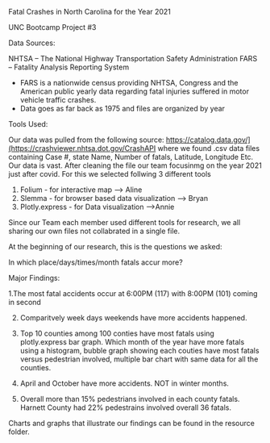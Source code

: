 Fatal Crashes in North Carolina for the Year 2021

UNC Bootcamp Project #3 


Data Sources: 

NHTSA – The National Highway Transportation Safety Administration
FARS – Fatality Analysis Reporting System
* FARS is a nationwide census providing NHTSA, Congress and the American public yearly data regarding fatal injuries suffered in motor vehicle traffic crashes.
* Data goes as far back as 1975 and files are organized by year



Tools Used:

Our data was pulled from the following source: https://catalog.data.gov/](https://crashviewer.nhtsa.dot.gov/CrashAPI where we found .csv data files containing Case #, state Name, Number of fatals, Latitude, Longitude Etc. Our data is vast. After cleaning the file our team focusinmg on the year 2021 just after covid. For this we selected follwing  3 different tools 
1. Folium  - for interactive map --> Aline
2. Slemma - for browser based data visualization --> Bryan
3. Plotly.express - for Data visualization -->Annie

Since our Team each member used different tools for research, we all sharing our own files not collabrated in a single file.

 At the beginning of our research, this is the questions we asked:

 In which place/days/times/month fatals accur more?
      
Major Findings:

1.The most fatal accidents occur at 6:00PM (117) with 8:00PM (101) coming in second

2.	Comparitvely week days weekends have more accidents happened.

3. Top 10 counties among 100 conties have most fatals using plotly.express bar graph. Which month of the year have more fatals using a histogram, bubble graph showing each couties have most fatals versus pedestrian involved, multiple bar chart with same data for all the counties.

4. April and October have more accidents. NOT in winter months.
   
5. Overall more than 15% pedestrians involved in each county fatals. Harnett County had 22% pedestrains involved overall 36 fatals.


Charts and graphs that illustrate our findings can be found in the resource folder.


